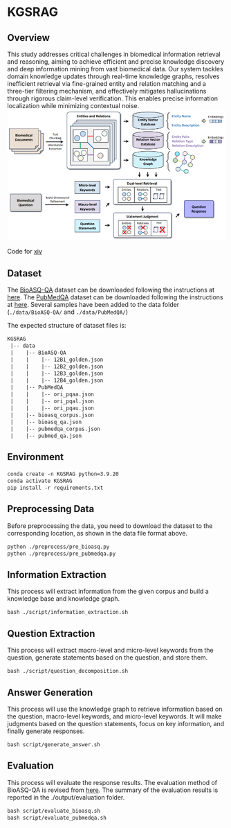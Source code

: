 # KGSRAG
## Overview
This study addresses critical challenges in biomedical information retrieval and reasoning, aiming to achieve efficient and precise knowledge discovery and deep information mining from vast biomedical data. Our system tackles domain knowledge updates through real-time knowledge graphs, resolves inefficient retrieval via fine-grained entity and relation matching and a three-tier filtering mechanism, and effectively mitigates hallucinations through rigorous claim-level verification. This enables precise information localization while minimizing contextual noise.
![img.png](media/img.png)

Code for [xiv](https://)

## Dataset
The [BioASQ-QA](https://pmc.ncbi.nlm.nih.gov/articles/PMC10042099/pdf/41597_2023_Article_2068.pdf) dataset can be downloaded following the instructions at [here](https://participants-area.bioasq.org/datasets/). 
The [PubMedQA](https://aclanthology.org/D19-1259.pdf) dataset can be downloaded following the instructions at [here](https://pubmedqa.github.io/). 
Several samples have been added to the data folder (`./data/BioASQ-QA/` and `./data/PubMedQA/`)

The expected structure of dataset files is:
```
KGSRAG
 |-- data
 |    |-- BioASQ-QA
 |    |    |-- 12B1_golden.json
 |    |    |-- 12B2_golden.json
 |    |    |-- 12B3_golden.json
 |    |    |-- 12B4_golden.json
 |    |-- PubMedQA
 |    |    |-- ori_pqaa.json
 |    |    |-- ori_pqal.json
 |    |    |-- ori_pqau.json
 |    |-- bioasq_corpus.json
 |    |-- bioasq_qa.json
 |    |-- pubmedqa_corpus.json
 |    |-- pubmed_qa.json
```

## Environment
```
conda create -n KGSRAG python=3.9.20
conda activate KGSRAG
pip install -r requirements.txt
```

## Preprocessing Data
Before preprocessing the data, you need to download the dataset to the corresponding location, as shown in the data file format above.
```
python ./preprocess/pre_bioasq.py
python ./preprocess/pre_pubmedqa.py
```

## Information Extraction
This process will extract information from the given corpus and build a knowledge base and knowledge graph.
```
bash ./script/information_extraction.sh
```

## Question Extraction
This process will extract macro-level and micro-level keywords from the question, generate statements based on the question, and store them.
```
bash ./script/question_decomposition.sh
```

## Answer Generation
This process will use the knowledge graph to retrieve information based on the question, macro-level keywords, and micro-level keywords. It will make judgments based on the question statements, focus on key information, and finally generate responses.
```
bash script/generate_answer.sh
```

## Evaluation
This process will evaluate the response results. The evaluation method of BioASQ-QA is revised from [here](https://github.com/BioASQ/Evaluation-Measures). The summary of the evaluation results is reported in the ./output/evaluation folder.
```
bash script/evaluate_bioasq.sh
bash script/evaluate_pubmedqa.sh
```

